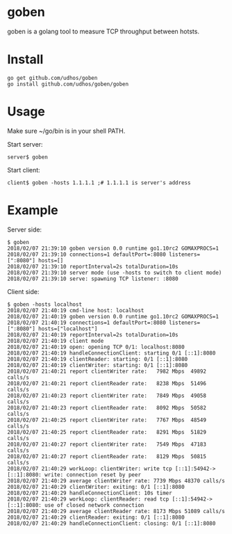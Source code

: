 # goben
goben is a golang tool to measure TCP throughput between hotsts.

Install
=======

    go get github.com/udhos/goben
    go install github.com/udhos/goben/goben

Usage
=====

Make sure ~/go/bin is in your shell PATH.

Start server:

    server$ goben

Start client:

    client$ goben -hosts 1.1.1.1 ;# 1.1.1.1 is server's address

Example
=======

Server side:

    $ goben
    2018/02/07 21:39:10 goben version 0.0 runtime go1.10rc2 GOMAXPROCS=1
    2018/02/07 21:39:10 connections=1 defaultPort=:8080 listeners=[":8080"] hosts=[]
    2018/02/07 21:39:10 reportInterval=2s totalDuration=10s
    2018/02/07 21:39:10 server mode (use -hosts to switch to client mode)
    2018/02/07 21:39:10 serve: spawning TCP listener: :8080

Client side:

    $ goben -hosts localhost
    2018/02/07 21:40:19 cmd-line host: localhost
    2018/02/07 21:40:19 goben version 0.0 runtime go1.10rc2 GOMAXPROCS=1
    2018/02/07 21:40:19 connections=1 defaultPort=:8080 listeners=[":8080"] hosts=["localhost"]
    2018/02/07 21:40:19 reportInterval=2s totalDuration=10s
    2018/02/07 21:40:19 client mode
    2018/02/07 21:40:19 open: opening TCP 0/1: localhost:8080
    2018/02/07 21:40:19 handleConnectionClient: starting 0/1 [::1]:8080
    2018/02/07 21:40:19 clientReader: starting: 0/1 [::1]:8080
    2018/02/07 21:40:19 clientWriter: starting: 0/1 [::1]:8080
    2018/02/07 21:40:21 report clientWriter rate:   7982 Mbps  49892 calls/s
    2018/02/07 21:40:21 report clientReader rate:   8238 Mbps  51496 calls/s
    2018/02/07 21:40:23 report clientWriter rate:   7849 Mbps  49058 calls/s
    2018/02/07 21:40:23 report clientReader rate:   8092 Mbps  50582 calls/s
    2018/02/07 21:40:25 report clientWriter rate:   7767 Mbps  48549 calls/s
    2018/02/07 21:40:25 report clientReader rate:   8291 Mbps  51829 calls/s
    2018/02/07 21:40:27 report clientWriter rate:   7549 Mbps  47183 calls/s
    2018/02/07 21:40:27 report clientReader rate:   8129 Mbps  50815 calls/s
    2018/02/07 21:40:29 workLoop: clientWriter: write tcp [::1]:54942->[::1]:8080: write: connection reset by peer
    2018/02/07 21:40:29 average clientWriter rate: 7739 Mbps 48370 calls/s
    2018/02/07 21:40:29 clientWriter: exiting: 0/1 [::1]:8080
    2018/02/07 21:40:29 handleConnectionClient: 10s timer
    2018/02/07 21:40:29 workLoop: clientReader: read tcp [::1]:54942->[::1]:8080: use of closed network connection
    2018/02/07 21:40:29 average clientReader rate: 8173 Mbps 51089 calls/s
    2018/02/07 21:40:29 clientReader: exiting: 0/1 [::1]:8080
    2018/02/07 21:40:29 handleConnectionClient: closing: 0/1 [::1]:8080


